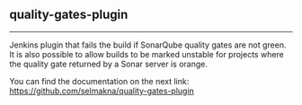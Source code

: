 ## quality-gates-plugin
---
Jenkins plugin that fails the build if SonarQube quality gates are not green. It is also possible to allow builds to be marked unstable for projects where the quality gate returned by a Sonar server is orange.

You can find the documentation on the next link: https://github.com/selmakna/quality-gates-plugin